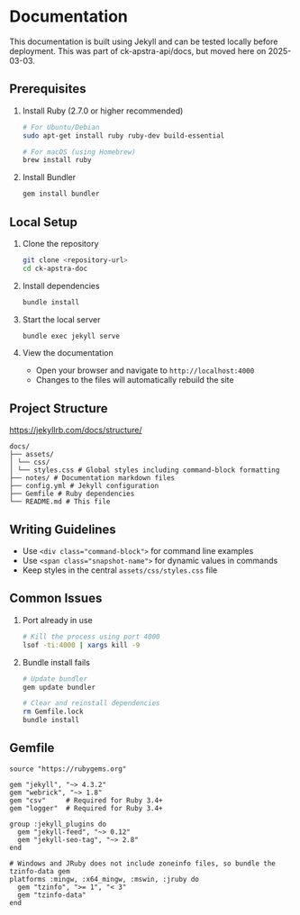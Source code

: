 # Documentation

This documentation is built using Jekyll and can be tested locally before deployment. This was part of ck-apstra-api/docs, but moved here on 2025-03-03.

## Prerequisites

1. Install Ruby (2.7.0 or higher recommended)
   ```bash
   # For Ubuntu/Debian
   sudo apt-get install ruby ruby-dev build-essential

   # For macOS (using Homebrew)
   brew install ruby
   ```

2. Install Bundler
   ```bash
   gem install bundler
   ```

## Local Setup

1. Clone the repository
   ```bash
   git clone <repository-url>
   cd ck-apstra-doc
   ```

2. Install dependencies
   ```bash
   bundle install
   ```

3. Start the local server
   ```bash
   bundle exec jekyll serve
   ```

4. View the documentation
   - Open your browser and navigate to `http://localhost:4000`
   - Changes to the files will automatically rebuild the site

## Project Structure

https://jekyllrb.com/docs/structure/

```
docs/
├── assets/
│ └── css/
│ └── styles.css # Global styles including command-block formatting
├── notes/ # Documentation markdown files
├── config.yml # Jekyll configuration
├── Gemfile # Ruby dependencies
└── README.md # This file
```

## Writing Guidelines

- Use `<div class="command-block">` for command line examples
- Use `<span class="snapshot-name">` for dynamic values in commands
- Keep styles in the central `assets/css/styles.css` file

## Common Issues

1. Port already in use
   ```bash
   # Kill the process using port 4000
   lsof -ti:4000 | xargs kill -9
   ```

2. Bundle install fails
   ```bash
   # Update bundler
   gem update bundler
   
   # Clear and reinstall dependencies
   rm Gemfile.lock
   bundle install
   ```

## Gemfile

```
source "https://rubygems.org"

gem "jekyll", "~> 4.3.2"
gem "webrick", "~> 1.8"
gem "csv"     # Required for Ruby 3.4+
gem "logger"  # Required for Ruby 3.4+

group :jekyll_plugins do
  gem "jekyll-feed", "~> 0.12"
  gem "jekyll-seo-tag", "~> 2.8"
end

# Windows and JRuby does not include zoneinfo files, so bundle the tzinfo-data gem
platforms :mingw, :x64_mingw, :mswin, :jruby do
  gem "tzinfo", ">= 1", "< 3"
  gem "tzinfo-data"
end
```
